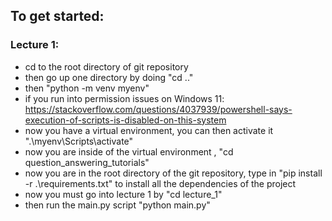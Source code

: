 



## To get started:

### Lecture 1: 
 - cd to the root directory of git repository
 - then go up one directory by doing "cd .."
 - then "python -m venv myenv"
 - if you run into permission issues on Windows 11: https://stackoverflow.com/questions/4037939/powershell-says-execution-of-scripts-is-disabled-on-this-system
 - now you have a virtual environment, you can then activate it ".\myenv\Scripts\activate"
 - now you are inside of the virtual environment , "cd question_answering_tutorials"
 - now you are in the root directory of the git repository, type in "pip install -r .\requirements.txt" to install all the dependencies of the project
 - now you must go into lecture 1 by "cd lecture_1"
 - then run the main.py script "python main.py"
